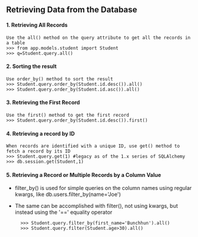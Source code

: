 ## Retrieving Data from the Database
#### 1. Retrieving All Records

    Use the all() method on the query attribute to get all the records in a table
    >>> from app.models.student import Student
    >>> q=Student.query.all()
#### 2. Sorting the result

    Use order_by() method to sort the result
    >>> Student.query.order_by(Student.id.desc()).all()
    >>> Student.query.order_by(Student.id.asc()).all()
#### 3. Retrieving the First Record
    
    Use the first() method to get the first record
    >>> Student.query.order_by(Student.id.desc()).first()
#### 4. Retrieving a record by ID

    When records are identified with a unique ID, use get() method to fetch a record by its ID
    >>> Student.query.get(1) #legacy as of the 1.x series of SQLAlchemy
    >>> db.session.get(Student,1)
#### 5. Retrieving a Record or Multiple Records by a Column Value
* filter_by() is used for simple queries on the column names using regular kwargs, like db.users.filter_by(name='Joe')
* The same can be accomplished with filter(), not using kwargs, but instead using the '==' equality operator

        >>> Student.query.filter_by(first_name='Bunchhun').all()
        >>> Student.query.filter(Student.age>30).all()
